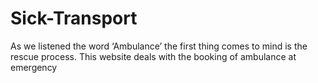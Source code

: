 # Sick-Transport
As we listened the word ‘Ambulance’ the first thing comes to mind is the rescue process. This website deals with the booking of ambulance at emergency 
